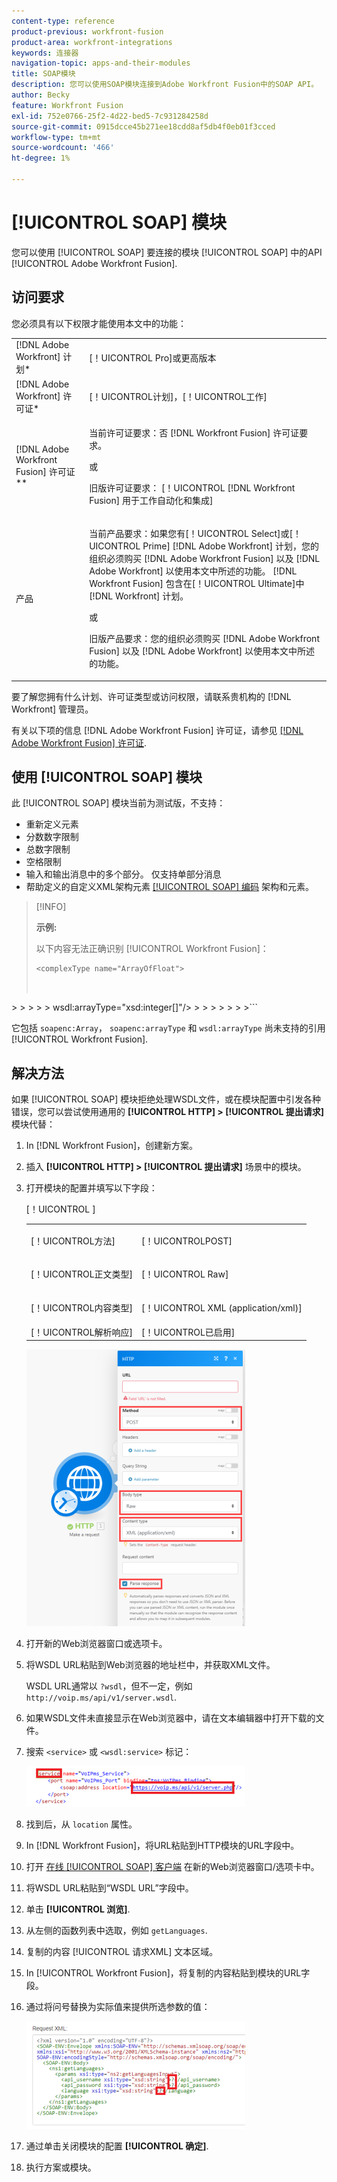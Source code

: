 ```yaml
---
content-type: reference
product-previous: workfront-fusion
product-area: workfront-integrations
keywords: 连接器
navigation-topic: apps-and-their-modules
title: SOAP模块
description: 您可以使用SOAP模块连接到Adobe Workfront Fusion中的SOAP API。
author: Becky
feature: Workfront Fusion
exl-id: 752e0766-25f2-4d22-bed5-7c931284258d
source-git-commit: 0915dcce45b271ee18cdd8af5db4f0eb01f3cced
workflow-type: tm+mt
source-wordcount: '466'
ht-degree: 1%

---
```


# [!UICONTROL SOAP] 模块

您可以使用 [!UICONTROL SOAP] 要连接的模块 [!UICONTROL SOAP] 中的API [!UICONTROL Adobe Workfront Fusion].

## 访问要求

您必须具有以下权限才能使用本文中的功能：

<table style="table-layout:auto"> 
 <col> 
 <col> 
 <tbody> 
  <tr> 
   <td role="rowheader">[!DNL Adobe Workfront] 计划*</td>
  <td> <p>[！UICONTROL Pro]或更高版本</p> </td>
  </tr> 
  <tr data-mc-conditions=""> 
   <td role="rowheader">[!DNL Adobe Workfront] 许可证*</td>
   <td> <p>[！UICONTROL计划]，[！UICONTROL工作]</p> </td> 
  </tr> 
  <tr> 
   <td role="rowheader">[!DNL Adobe Workfront Fusion] 许可证**</td> 
   <td>
   <p>当前许可证要求：否 [!DNL Workfront Fusion] 许可证要求。</p>
   <p>或</p>
   <p>旧版许可证要求： [！UICONTROL [!DNL Workfront Fusion] 用于工作自动化和集成] </p>
   </td> 
  </tr> 
  <tr> 
   <td role="rowheader">产品</td> 
   <td>
   <p>当前产品要求：如果您有[！UICONTROL Select]或[！UICONTROL Prime] [!DNL Adobe Workfront] 计划，您的组织必须购买 [!DNL Adobe Workfront Fusion] 以及 [!DNL Adobe Workfront] 以使用本文中所述的功能。 [!DNL Workfront Fusion] 包含在[！UICONTROL Ultimate]中 [!DNL Workfront] 计划。</p>
   <p>或</p>
   <p>旧版产品要求：您的组织必须购买 [!DNL Adobe Workfront Fusion] 以及 [!DNL Adobe Workfront] 以使用本文中所述的功能。</p>
   </td> 
  </tr> 
 </tbody> 
</table>

要了解您拥有什么计划、许可证类型或访问权限，请联系贵机构的 [!DNL Workfront] 管理员。

有关以下项的信息 [!DNL Adobe Workfront Fusion] 许可证，请参见 [[!DNL Adobe Workfront Fusion] 许可证](../../workfront-fusion/get-started/license-automation-vs-integration.md).

## 使用 [!UICONTROL SOAP] 模块

此 [!UICONTROL SOAP] 模块当前为测试版，不支持：

* 重新定义元素
* 分数数字限制
* 总数字限制
* 空格限制
* 输入和输出消息中的多个部分。 仅支持单部分消息
* 帮助定义的自定义XML架构元素 [[!UICONTROL SOAP] 编码](http://schemas.xmlsoap.org) 架构和元素。

>[!INFO]
>
>**示例:**
>  
>以下内容无法正确识别 [!UICONTROL Workfront Fusion]：
>
>```
><complexType name="ArrayOfFloat">
>
>   
  <complexContent>
>
>      
     <restriction base="soapenc:Array">
>
>         
        <attribute ref="soapenc:arrayType"
>
>            
           wsdl:arrayType="xsd:integer[]"/>
>
>      
     </restriction>
>
>   
  </complexContent>
>
>
</complexType>
>```

它包括 `soapenc:Array`， `soapenc:arrayType` 和 `wsdl:arrayType` 尚未支持的引用 [!UICONTROL Workfront Fusion].

## 解决方法

如果 [!UICONTROL SOAP] 模块拒绝处理WSDL文件，或在模块配置中引发各种错误，您可以尝试使用通用的 **[!UICONTROL HTTP] > [!UICONTROL 提出请求]** 模块代替：

1. In [!DNL Workfront Fusion]，创建新方案。
1. 插入 **[!UICONTROL HTTP] > [!UICONTROL 提出请求]** 场景中的模块。
1. 打开模块的配置并填写以下字段：

   <table style="table-layout:auto"> 
    <col> 
    <col> 
    <tbody> 
     <tr> 
      <td role="rowheader">[！UICONTROL方法]</td> 
      <td> <p>[！UICONTROLPOST]</p> </td> 
     </tr> 
     <tr data-mc-conditions=""> 
      <td role="rowheader">[！UICONTROL正文类型]</td> 
      <td> <p>[！UICONTROL Raw]</p> </td> [！UICONTROL ]
     </tr> 
     <tr> 
      <td role="rowheader">[！UICONTROL内容类型]</td> 
      <td> <p>[！UICONTROL XML (application/xml)]</p> </td> 
     </tr> 
     <tr> 
      <td role="rowheader">[！UICONTROL解析响应]</td> 
      <td>[！UICONTROL已启用]</td> 
     </tr> 
    </tbody> 
   </table>

   ![](assets/workaround-350x443.png)

1. 打开新的Web浏览器窗口或选项卡。
1. 将WSDL URL粘贴到Web浏览器的地址栏中，并获取XML文件。

   WSDL URL通常以 `?wsdl`，但不一定，例如 `http://voip.ms/api/v1/server.wsdl`.

1. 如果WSDL文件未直接显示在Web浏览器中，请在文本编辑器中打开下载的文件。
1. 搜索 `<service>` 或 `<wsdl:service>` 标记：

   ![](assets/service-350x65.png)

1. 找到后，从 `location` 属性。
1. In [!DNL Workfront Fusion]，将URL粘贴到HTTP模块的URL字段中。
1. 打开 [在线 [!UICONTROL SOAP] 客户端](https://wsdlbrowser.com/) 在新的Web浏览器窗口/选项卡中。
1. 将WSDL URL粘贴到“WSDL URL”字段中。
1. 单击 **[!UICONTROL 浏览]**.
1. 从左侧的函数列表中选取，例如 `getLanguages`.
1. 复制的内容 [!UICONTROL 请求XML] 文本区域。
1. In [!UICONTROL Workfront Fusion]，将复制的内容粘贴到模块的URL字段。
1. 通过将问号替换为实际值来提供所选参数的值：

   ![](assets/request-xml-350x172.png)

1. 通过单击关闭模块的配置 **[!UICONTROL 确定]**.
1. 执行方案或模块。
